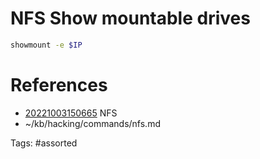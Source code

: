 # NFS Show mountable drives
```bash
showmount -e $IP
```

# References
- [20221003150665](/zet/20221003150665/) NFS
- ~/kb/hacking/commands/nfs.md

Tags:
    #assorted

